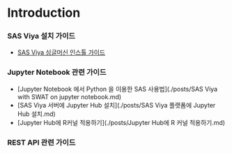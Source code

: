 # Introduction

### SAS Viya 설치 가이드

- [SAS Viya 싱글머신 인스톨 가이드](./posts/SAS_Viya_SMP_Installation_guide.md)

### Jupyter Notebook 관련 가이드

- [Jupyter Notebook 에서 Python 을 이용한 SAS 사용법](./posts/SAS Viya with SWAT on jupyter notebook.md)
- [SAS Viya 서버에 Jupyter Hub 설치](./posts/SAS Viya 플랫폼에 Jupyter Hub 설치.md)
- [Jupyter Hub에 R커널 적용하기](./posts/Jupyter Hub에 R 커널 적용하기.md)

### REST API 관련 가이드



